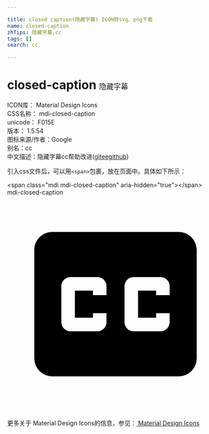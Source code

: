 ```yaml
---

title: closed caption(隐藏字幕) ICON转svg、png下载
name: closed-caption
zhTips: 隐藏字幕,cc
tags: []
search: cc

---
```


# closed-caption  <small style="font-size: 60%;font-weight: 100">隐藏字幕</small>


<div class="detail-page">
<p>
<span>
ICON库：
<span class="badge-secondary badge">Material Design Icons</span> 
</span>
<br/>
<span>
CSS名称：
<span class="badge-secondary badge">mdi-closed-caption</span> 
</span>
<br/>
<span>
unicode：
<span class="badge-secondary badge">F015E</span> 
<copy-btn content='F015E' btn-title=""></copy-btn>
<copy-btn :content='String.fromCodePoint(parseInt("F015E", 16))' btn-title="复制U"></copy-btn>
</span>
<br/>
<span>
版本：
<span class="badge-secondary badge">1.5.54</span> 
</span>
<br/>
<span>图标来源/作者：<span class="badge-light badge">Google</span></span> 
<br/>
<span>别名：<span class="badge-light badge">cc</span></span><br/><span class="zh-detail">中文描述：<span class="badge-primary badge">隐藏字幕</span><span class="badge-primary badge">cc</span><span class="help-link"><span>帮助改进</span>(<a href="https://gitee.com/liuwave/icon-helper/edit/master/json/material/closed-caption.json" target="_blank" rel="noopener noreferrer">gitee</a><a href="https://github.com/liuwave/icon-helper/edit/master/json/material/closed-caption.json" target="_blank" rel="noopener noreferrer">github</a></span>)</span><br/>
</p>
</div>
<div class="alert alert-dark">
  <i class="mdi mdi-closed-caption mdi-48px"></i>
  <i class="mdi mdi-closed-caption mdi-36px"></i>
  <i class="mdi mdi-closed-caption mdi-24px"></i>
  <i class="mdi mdi-closed-caption mdi-18px"></i>
</div>
<div>
  <p>引入css文件后，可以用<code>&lt;span&gt;</code>包裹，放在页面中。具体如下所示：    
  </p>
  <div class="alert alert-primary" style="font-size: 14px">
    &lt;span class="mdi mdi-closed-caption" aria-hidden="true"&gt;&lt;/span&gt;
    <copy-btn content='<span class="mdi mdi-closed-caption" aria-hidden="true"></span>'></copy-btn>
  </div>
  <div class="alert alert-secondary">
    <i class="mdi mdi-closed-caption"
    style="font-size: 24px"
    aria-hidden="true"></i> mdi-closed-caption
    <copy-btn content="mdi-closed-caption" btn-title="复制图标名称"></copy-btn>
  </div>
</div>
<div id="svg" class="svg-wrap">
<svg xmlns="http://www.w3.org/2000/svg" viewBox="0 0 24 24"><path d="M18,11H16.5V10.5H14.5V13.5H16.5V13H18V14A1,1 0 0,1 17,15H14A1,1 0 0,1 13,14V10A1,1 0 0,1 14,9H17A1,1 0 0,1 18,10M11,11H9.5V10.5H7.5V13.5H9.5V13H11V14A1,1 0 0,1 10,15H7A1,1 0 0,1 6,14V10A1,1 0 0,1 7,9H10A1,1 0 0,1 11,10M19,4H5C3.89,4 3,4.89 3,6V18A2,2 0 0,0 5,20H19A2,2 0 0,0 21,18V6C21,4.89 20.1,4 19,4Z" /></svg>
</div>
<detail full-name='mdi-closed-caption'></detail>
    
<div><p>更多关于 Material Design Icons的信息，参见：<a target="_blank" href="https://iconhelper.cn/material.html"> Material Design Icons</a>
</p></div>
